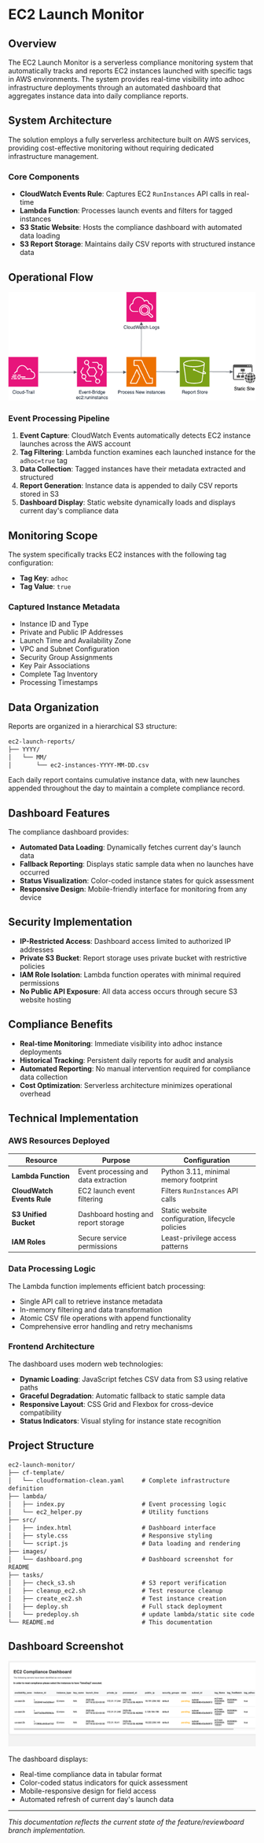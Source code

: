 # EC2 Launch Monitor

## Overview

The EC2 Launch Monitor is a serverless compliance monitoring system that automatically tracks and reports EC2 instances launched with specific tags in AWS environments. The system provides real-time visibility into adhoc infrastructure deployments through an automated dashboard that aggregates instance data into daily compliance reports.

## System Architecture

The solution employs a fully serverless architecture built on AWS services, providing cost-effective monitoring without requiring dedicated infrastructure management.

### Core Components

- **CloudWatch Events Rule**: Captures EC2 `RunInstances` API calls in real-time
- **Lambda Function**: Processes launch events and filters for tagged instances
- **S3 Static Website**: Hosts the compliance dashboard with automated data loading
- **S3 Report Storage**: Maintains daily CSV reports with structured instance data

## Operational Flow

![EC2 Launch Monitor Architecture](images/arch.png)

### Event Processing Pipeline

1. **Event Capture**: CloudWatch Events automatically detects EC2 instance launches across the AWS account
2. **Tag Filtering**: Lambda function examines each launched instance for the `adhoc=true` tag
3. **Data Collection**: Tagged instances have their metadata extracted and structured
4. **Report Generation**: Instance data is appended to daily CSV reports stored in S3
5. **Dashboard Display**: Static website dynamically loads and displays current day's compliance data

## Monitoring Scope

The system specifically tracks EC2 instances with the following tag configuration:
- **Tag Key**: `adhoc`
- **Tag Value**: `true`

### Captured Instance Metadata

- Instance ID and Type
- Private and Public IP Addresses
- Launch Time and Availability Zone
- VPC and Subnet Configuration
- Security Group Assignments
- Key Pair Associations
- Complete Tag Inventory
- Processing Timestamps

## Data Organization

Reports are organized in a hierarchical S3 structure:
```
ec2-launch-reports/
├── YYYY/
│   └── MM/
│       └── ec2-instances-YYYY-MM-DD.csv
```

Each daily report contains cumulative instance data, with new launches appended throughout the day to maintain a complete compliance record.

## Dashboard Features

The compliance dashboard provides:
- **Automated Data Loading**: Dynamically fetches current day's launch data
- **Fallback Reporting**: Displays static sample data when no launches have occurred
- **Status Visualization**: Color-coded instance states for quick assessment
- **Responsive Design**: Mobile-friendly interface for monitoring from any device

## Security Implementation

- **IP-Restricted Access**: Dashboard access limited to authorized IP addresses
- **Private S3 Bucket**: Report storage uses private bucket with restrictive policies
- **IAM Role Isolation**: Lambda function operates with minimal required permissions
- **No Public API Exposure**: All data access occurs through secure S3 website hosting

## Compliance Benefits

- **Real-time Monitoring**: Immediate visibility into adhoc instance deployments
- **Historical Tracking**: Persistent daily reports for audit and analysis
- **Automated Reporting**: No manual intervention required for compliance data collection
- **Cost Optimization**: Serverless architecture minimizes operational overhead

## Technical Implementation

### AWS Resources Deployed

| Resource | Purpose | Configuration |
|----------|---------|---------------|
| **Lambda Function** | Event processing and data extraction | Python 3.11, minimal memory footprint |
| **CloudWatch Events Rule** | EC2 launch event filtering | Filters `RunInstances` API calls |
| **S3 Unified Bucket** | Dashboard hosting and report storage | Static website configuration, lifecycle policies |
| **IAM Roles** | Secure service permissions | Least-privilege access patterns |

### Data Processing Logic

The Lambda function implements efficient batch processing:
- Single API call to retrieve instance metadata
- In-memory filtering and data transformation
- Atomic CSV file operations with append functionality
- Comprehensive error handling and retry mechanisms

### Frontend Architecture

The dashboard uses modern web technologies:
- **Dynamic Loading**: JavaScript fetches CSV data from S3 using relative paths
- **Graceful Degradation**: Automatic fallback to static sample data
- **Responsive Layout**: CSS Grid and Flexbox for cross-device compatibility
- **Status Indicators**: Visual styling for instance state recognition

## Project Structure

```
ec2-launch-monitor/
├── cf-template/
│   └── cloudformation-clean.yaml     # Complete infrastructure definition
├── lambda/
│   ├── index.py                      # Event processing logic
│   └── ec2_helper.py                 # Utility functions
├── src/
│   ├── index.html                    # Dashboard interface
│   ├── style.css                     # Responsive styling
│   └── script.js                     # Data loading and rendering
├── images/
│   └── dashboard.png                 # Dashboard screenshot for README
├── tasks/
│   ├── check_s3.sh                   # S3 report verification
│   ├── cleanup_ec2.sh                # Test resource cleanup
│   ├── create_ec2.sh                 # Test instance creation
│   ├── deploy.sh                     # Full stack deployment
│   └── predeploy.sh                  # update lambda/static site code
└── README.md                         # This documentation
```

## Dashboard Screenshot

![EC2 Launch Monitor Dashboard](images/dashboard.png)

The dashboard displays:
- Real-time compliance data in tabular format
- Color-coded status indicators for quick assessment
- Mobile-responsive design for field access
- Automated refresh of current day's launch data

---

*This documentation reflects the current state of the feature/reviewboard branch implementation.*


